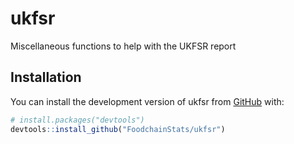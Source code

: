 
<!-- README.md is generated from README.Rmd. Please edit that file -->

# ukfsr

<!-- badges: start -->
<!-- badges: end -->

Miscellaneous functions to help with the UKFSR report

## Installation

You can install the development version of ukfsr from
[GitHub](https://github.com/) with:

``` r
# install.packages("devtools")
devtools::install_github("FoodchainStats/ukfsr")
```
